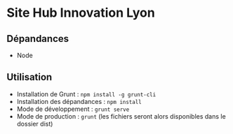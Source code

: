 # Site Hub Innovation Lyon

## Dépandances

- Node

## Utilisation

- Installation de Grunt : `npm install -g grunt-cli`
- Installation des dépandances : `npm install`
- Mode de développement : `grunt serve`
- Mode de production : `grunt` (les fichiers seront alors disponibles dans le dossier dist)
